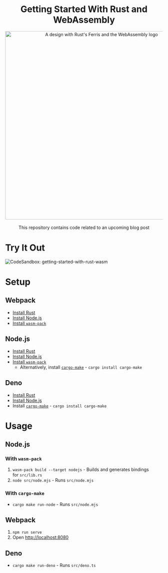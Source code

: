 <h1 align="center"> Getting Started With Rust and WebAssembly</h1>

<p align="center">
  <img width="600" alt="A design with Rust's Ferris and the WebAssembly logo" src=https://github.com/grafbase/getting-started-with-rust-wasm/assets/14347895/384e5505-d68d-466a-a280-5fd95eb52853"></img><br /><br />
  This repository contains code related to an upcoming blog post
</p>

# Try It Out

![CodeSandbox: getting-started-with-rust-wasm](https://img.shields.io/badge/CodeSandbox-getting--started--with--rust--wasm-866eff?labelColor=343434&link=https://codesandbox.io/p/sandbox/github/grafbase/getting-started-with-rust-wasm)

# Setup

## Webpack

- [Install Rust](https://www.rust-lang.org/learn/get-started)
- [Install Node.js](https://nodejs.dev/)
- [Install `wasm-pack`](https://rustwasm.github.io/wasm-pack/installer/)

## Node.js

- [Install Rust](https://www.rust-lang.org/learn/get-started)
- [Install Node.js](https://nodejs.dev/)
- [Install `wasm-pack`](https://rustwasm.github.io/wasm-pack/installer/)
  - Alternatively, install [`cargo-make`](https://github.com/sagiegurari/cargo-make) - `cargo install cargo-make`

## Deno

- [Install Rust](https://www.rust-lang.org/learn/get-started)
- [Install Node.js](https://nodejs.dev/)
- Install [`cargo-make`](https://github.com/sagiegurari/cargo-make) - `cargo install cargo-make`

# Usage

## Node.js

### With `wasm-pack`

1. `wasm-pack build --target nodejs` - Builds and generates bindings for `src/lib.rs`
2. `node src/node.mjs` - Runs `src/node.mjs`

### With `cargo-make`

- `cargo make run-node` - Runs `src/node.mjs`

## Webpack

1. `npm run serve`
2. Open [http://localhost:8080](http://localhost:8080/)

## Deno

- `cargo make run-deno` - Runs `src/deno.ts`
